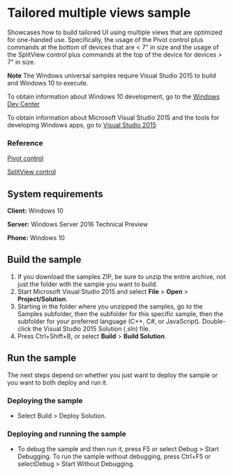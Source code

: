 <!---
  category: ControlsLayoutAndText
  samplefwlink: http://go.microsoft.com/fwlink/p/?LinkId=620636&clcid=0x409
--->

# Tailored multiple views sample

Showcases how to build tailored UI using multiple views that are optimized for one-handed use.  Specifically, the usage of the Pivot control plus commands at the bottom of devices that are < 7" in size and the usage of the SplitView control plus commands at the top of the device for devices > 7" in size.

**Note** The Windows universal samples require Visual Studio 2015 to build and Windows 10 to execute.
 
To obtain information about Windows 10 development, go to the [Windows Dev Center](https://dev.windows.com)

To obtain information about Microsoft Visual Studio 2015 and the tools for developing Windows apps, go to [Visual Studio 2015](http://go.microsoft.com/fwlink/?LinkID=532422)

### Reference

<!-- Add links to related API -->

[Pivot control](https://msdn.microsoft.com/en-us/library/windows/apps/windows.ui.xaml.controls.pivot.aspx)

[SplitView control](https://msdn.microsoft.com/en-us/library/windows/apps/windows.ui.xaml.controls.splitview.aspx)

## System requirements

**Client:** Windows 10

**Server:** Windows Server 2016 Technical Preview

**Phone:**  Windows 10

## Build the sample

1. If you download the samples ZIP, be sure to unzip the entire archive, not just the folder with the sample you want to build. 
2. Start Microsoft Visual Studio 2015 and select **File** \> **Open** \> **Project/Solution**.
3. Starting in the folder where you unzipped the samples, go to the Samples subfolder, then the subfolder for this specific sample, then the subfolder for your preferred language (C++, C#, or JavaScript). Double-click the Visual Studio 2015 Solution (.sln) file.
4. Press Ctrl+Shift+B, or select **Build** \> **Build Solution**.

## Run the sample

The next steps depend on whether you just want to deploy the sample or you want to both deploy and run it.

### Deploying the sample

- Select Build > Deploy Solution. 

### Deploying and running the sample

- To debug the sample and then run it, press F5 or select Debug >  Start Debugging. To run the sample without debugging, press Ctrl+F5 or selectDebug > Start Without Debugging. 
